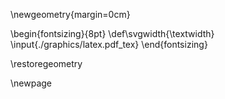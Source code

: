 \newgeometry{margin=0cm}

\begin{fontsizing}{8pt}
\def\svgwidth{\textwidth}
\input{./graphics/latex.pdf_tex}
\end{fontsizing}

\restoregeometry

\newpage
